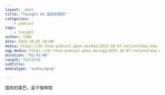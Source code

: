 ```yaml
---
layout:  post
title: "Tunight #1 国庆的尾巴"
categories:
    - podcast
tags:
    - tunight
author: TUNA
date: 2015-10-07 18:00
media: https://dn-tuna-podcast.qbox.me/m4a/2015-10-07-nationalday.m4a
ogg_media: https://dn-tuna-podcast.qbox.me/ogg/2015-10-07-nationalday.ogg
duration: "02:41:06"
length: 78251570
subtitle: 
mediatype: "audio/mpeg"

---
```


国庆的尾巴，盒子咖啡馆
